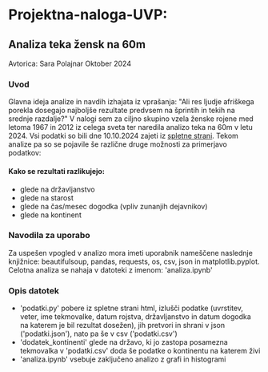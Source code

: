 # Projektna-naloga-UVP: 
## Analiza teka žensk na 60m

Avtorica: Sara Polajnar
Oktober 2024

### Uvod 
Glavna ideja analize in navdih izhajata iz vprašanja: "Ali res ljudje afriškega porekla dosegajo najboljše rezultate predvsem na šprintih in tekih na srednje razdalje?" V nalogi sem za ciljno skupino vzela ženske rojene med letoma 1967 in 2012 iz celega sveta ter naredila analizo teka na 60m v letu 2024. Vsi podatki so bili dne 10.10.2024 zajeti iz [spletne strani](https://worldathletics.org/records/toplists/sprints/60-metres/all/women/senior/2024?regionType=world&timing=electronic&windReading=regular&page=1&bestResultsOnly=true&maxResultsByCountry=all&eventId=10229684&ageCategory=senior). Tekom analize pa so se pojavile še različne druge možnosti za primerjavo podatkov:

#### Kako se rezultati razlikujejo:
- glede na državljanstvo
- glede na starost
- glede na čas/mesec dogodka (vpliv zunanjih dejavnikov)
- glede na kontinent

### Navodila za uporabo
Za uspešen vpogled v analizo mora imeti uporabnik nameščene naslednje knjižnice: beautifulsoup, pandas, requests, os, csv, json in matplotlib.pyplot.
Celotna analiza se nahaja v datoteki z imenom: 'analiza.ipynb'

### Opis datotek
- 'podatki.py' pobere iz spletne strani html, izlušči podatke (uvrstitev, veter, ime tekmovalke, datum rojstva, državljanstvo in datum dogodka na katerem je bil rezultat dosežen), jih pretvori in shrani v json ('podatki.json'), nato pa še v csv ('podatki.csv')
- 'dodatek_kontinenti' glede na državo, ki jo zastopa posamezna tekmovalka v 'podatki.csv' doda še podatke o kontinentu na katerem živi
- 'analiza.ipynb' vsebuje zaključeno analizo z grafi in histogrami



